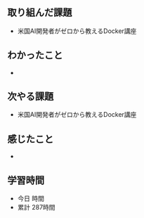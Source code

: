 ## 取り組んだ課題
- 米国AI開発者がゼロから教えるDocker講座
## わかったこと
- 
## 次やる課題
- 米国AI開発者がゼロから教えるDocker講座
## 感じたこと
- 
## 学習時間
- 今日 時間
- 累計 287時間

